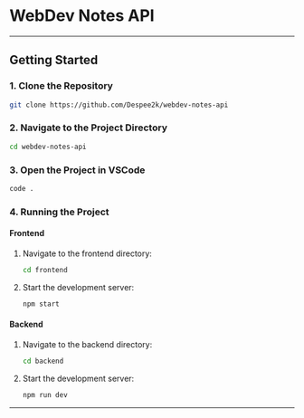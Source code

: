 # **WebDev Notes API**

---

## **Getting Started**

### **1. Clone the Repository**

```bash
git clone https://github.com/Despee2k/webdev-notes-api
```

### **2. Navigate to the Project Directory**

```bash
cd webdev-notes-api
```

### **3. Open the Project in VSCode**

```bash
code .
```

### **4. Running the Project**

#### **Frontend**
1. Navigate to the frontend directory:
   ```bash
   cd frontend
   ```
2. Start the development server:
   ```bash
   npm start
   ```

#### **Backend**
1. Navigate to the backend directory:
   ```bash
   cd backend
   ```
2. Start the development server:
   ```bash
   npm run dev
   ```

---
